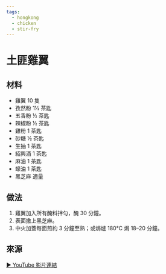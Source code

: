 ```yaml
---
tags:
  - hongkong
  - chicken
  - stir-fry
---
```


# 土匪雞翼

## 材料
- 雞翼 10 隻
- 孜然粉 1½ 茶匙
- 五香粉 ½ 茶匙
- 辣椒粉 ½ 茶匙
- 雞粉 1 茶匙
- 砂糖 ½ 茶匙
- 生抽 1 茶匙
- 紹興酒 1 茶匙
- 麻油 1 茶匙
- 蠔油 1 茶匙
- 黑芝麻 適量

## 做法
1. 雞翼加入所有醃料拌勻，醃 30 分鐘。
2. 表面撒上黑芝麻。
3. 中火加蓋每面煎約 3 分鐘至熟；或焗爐 180°C 焗 18–20 分鐘。

## 來源
[▶ YouTube 影片連結](https://www.youtube.com/watch?v=FK7eTsXRGsI)
